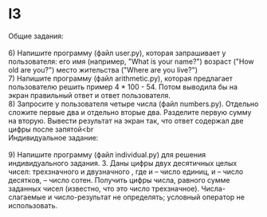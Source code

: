 # l3 
Общие задания:<br><br>6)	Напишите программу (файл user.py), которая запрашивает у пользователя: его имя (например, "What is your name?") возраст ("How old are you?") место жительства ("Where are you live?")<br>
7)	Напишите программу (файл arithmetic.py), которая предлагает пользователю решить пример 4 * 100 - 54. Потом выводила бы на экран правильный ответ и ответ пользователя.<br>
8)	Запросите у пользователя четыре числа (файл numbers.py). Отдельно сложите первые два и отдельно вторые два. Разделите первую сумму на вторую. Вывести результат на экран так, что ответ содержал две цифры после запятой<br<br>
Индивидуальное задание:<br><br>
9)	Напишите программу (файл individual.py) для решения индивидуального задания. 3. Даны цифры двух десятичных целых чисел: трехзначного и двузначного , где и – число единиц, и – число десятков, – число сотен. Получить цифры числа, равного сумме заданных чисел (известно, что это число трехзначное). Числа-слагаемые и число-результат не определять; условный оператор не использовать.
